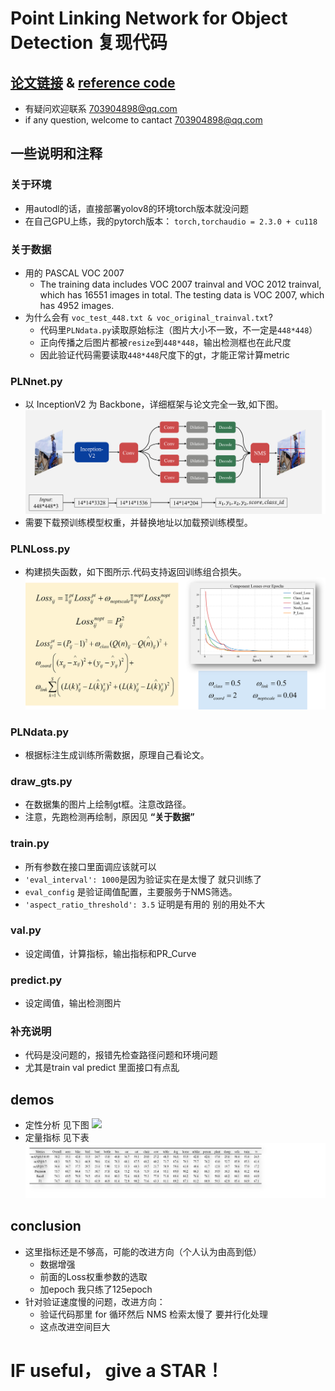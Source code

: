 # Point Linking Network for Object Detection 复现代码
## [论文链接](https://arxiv.org/abs/1706.03646) & [reference code](https://github.com/Shallow-W/PointLN)
- 有疑问欢迎联系 703904898@qq.com
- if any question, welcome to cantact 703904898@qq.com
## 一些说明和注释
### 关于环境
- 用autodl的话，直接部署yolov8的环境torch版本就没问题
- 在自己GPU上练，我的pytorch版本： `torch,torchaudio = 2.3.0 + cu118`
### 关于数据
- 用的 PASCAL VOC 2007
  - The training data includes VOC 2007 trainval and VOC 2012 trainval, which has 16551 images in total. The testing data is VOC 2007, which has 4952 images.
- 为什么会有 `voc_test_448.txt & voc_original_trainval.txt`?
  - 代码里`PLNdata.py`读取原始标注（图片大小不一致，不一定是`448*448`）
  - 正向传播之后图片都被`resize`到`448*448`，输出检测框也在此尺度
  - 因此验证代码需要读取`448*448`尺度下的gt，才能正常计算metric
### PLNnet.py
- 以 InceptionV2 为 Backbone，详细框架与论文完全一致,如下图。
 ![](img1.png )
- 需要下载预训练模型权重，并替换地址以加载预训练模型。<br>
### PLNLoss.py
- 构建损失函数，如下图所示.代码支持返回训练组合损失。
![](img2.png )
### PLNdata.py
- 根据标注生成训练所需数据，原理自己看论文。
### draw_gts.py
- 在数据集的图片上绘制gt框。注意改路径。
- 注意，先跑检测再绘制，原因见 **“关于数据”**
### train.py
- 所有参数在接口里面调应该就可以
- `'eval_interval': 1000`是因为验证实在是太慢了 就只训练了
- `eval_config` 是验证阈值配置，主要服务于NMS筛选。
- `'aspect_ratio_threshold': 3.5` 证明是有用的 别的用处不大
### val.py
- 设定阈值，计算指标，输出指标和PR_Curve
### predict.py
- 设定阈值，输出检测图片
### 补充说明
- 代码是没问题的，报错先检查路径问题和环境问题
- 尤其是train val predict 里面接口有点乱
## demos
- 定性分析 见下图
![](img3.png )
- 定量指标 见下表
![](img4.png )
## conclusion
- 这里指标还是不够高，可能的改进方向（个人认为由高到低）
  - 数据增强
  - 前面的Loss权重参数的选取
  - 加epoch 我只练了125epoch
- 针对验证速度慢的问题，改进方向：
  - 验证代码那里 for 循环然后 NMS 检索太慢了 要并行化处理
  - 这点改进空间巨大

# IF useful， give a STAR！
